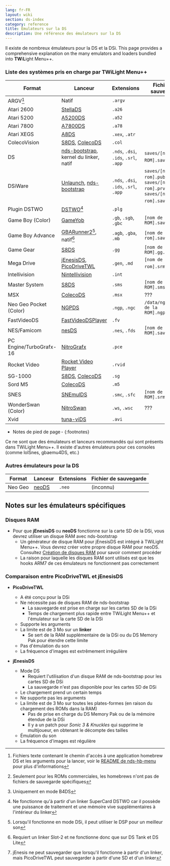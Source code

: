 ```yaml
---
lang: fr-FR
layout: wiki
section: ds-index
category: reference
title: Émulateurs sur la DS
description: Une référence des émulateurs sur la DS
---
```


Il existe de nombreux émulateurs pour la DS et la DSi. This page provides a comprehensive explanation on the many emulators and loaders bundled into **TW**i**L**ight Menu++.

### Liste des systèmes pris en charge par TWiLight Menu++

| Format                  | Lanceur                                         | Extensions                             | Fichier de sauvegarde                                                                     |
| ----------------------- | ----------------------------------------------- | -------------------------------------- | ----------------------------------------------------------------------------------------- |
| ARGV[^1]                | Natif                                           | `.argv`                                |                                                                                           |
| Atari 2600              | [StellaDS][stellads]                            | `.a26`                                 |                                                                                           |
| Atari 5200              | [A5200DS][a5200ds]                              | `.a52`                                 |                                                                                           |
| Atari 7800              | [A7800DS][a7800ds]                              | `.a78`                                 |                                                                                           |
| Atari XEGS              | [A8DS][a8ds]                                    | `.xex`, `.atr`                         |                                                                                           |
| ColecoVision            | [S8DS][s8ds], [ColecoDS][colecods]              | `.col`                                 |                                                                                           |
| DS                      | [nds-bootstrap][ndsbs], kernel du linker, natif | `.nds`, `.dsi`, `.ids`, `.srl`, `.app` | `saves/[nom de la ROM].sav`[^2]                                                           |
| DSiWare                 | [Unlaunch][unlaunch], [nds-bootstrap][ndsbs]    | `.nds`, `.dsi`, `.ids`, `.srl`, `.app` | `saves/[nom de la rom].pub`, `saves/[nom de la rom].prv`, `saves/[nom de la rom].sav`[^7] |
| Plugin DSTWO            | [DSTWO][dstwo][^3]                              | `.plg`                                 |                                                                                           |
| Game Boy (Color)        | [GameYob][gameyob]                              | `.gb`, `.sgb`, `.gbc`                  | `[nom de la ROM].sav`                                                                     |
| Game Boy Advance        | [GBARunner2][gbarunner2][^4], natif[^5]         | `.agb`, `.gba`, `.mb`                  | `[nom de la rom].sav`                                                                     |
| Game Gear               | [S8DS][s8ds]                                    | `.gg`                                  | `[nom de la ROM].gg.sav`                                                                  |
| Mega Drive              | [jEnesisDS][jenesis], [PicoDriveTWL][pdtwl]     | `.gen`, `.md`                          | `[nom de la rom].srm`[^6]                                                                 |
| Intellivision           | [Nintellivision][nintellivision]                | `.int`                                 |                                                                                           |
| Master System           | [S8DS][s8ds]                                    | `.sms`                                 | `[nom de la ROM].sms.sav`                                                                 |
| MSX                     | [ColecoDS][colecods]                            | `.msx`                                 | ???                                                                                       |
| Neo Geo Pocket (Color)  | [NGPDS][ngpds]                                  | `.ngp`, `.ngc`                         | `/data/ngpds/[nom de la ROM].ngp.fla`                                                     |
| FastVideoDS             | [FastVideoDSPlayer][fastvideodsplayer]          | `.fv`                                  |                                                                                           |
| NES/Famicom             | [nesDS][nesds]                                  | `.nes`, `.fds`                         | `[nom de la ROM].sav`                                                                     |
| PC Engine/TurboGrafx-16 | [NitroGrafx][nitrografx]                        | `.pce`                                 |                                                                                           |
| Rocket Video            | [Rocket Video Player][rvidplayer]               | `.rvid`                                |                                                                                           |
| SG-1000                 | [S8DS][s8ds], [ColecoDS][colecods]              | `.sg`                                  |                                                                                           |
| Sord M5                 | [ColecoDS][colecods]                            | `.m5`                                  |                                                                                           |
| SNES                    | [SNEmulDS][snemulds]                            | `.smc`, `.sfc`                         | `[nom de la ROM].srm`                                                                     |
| WonderSwan (Color)      | [NitroSwan][nitroswan]                          | `.ws`, `.wsc`                          | ???                                                                                       |
| Xvid                    | [tuna-viDS][tunavids]                           | `.avi`                                 |                                                                                           |

- Notes de pied de page -
{:footnotes}

Ce ne sont que des émulateurs et lanceurs recommandés qui sont présents dans TWiLight Menu++. Il existe d'autres émulateurs pour ces consoles (comme lolSnes, gbaemu4DS, etc.)

### Autres émulateurs pour la DS

| Format  | Lanceur        | Extensions | Fichier de sauvegarde |
| ------- | -------------- | ---------- | --------------------- |
| Neo Geo | [neoDS][neods] | `.neo`     | (inconnu)             |

## Notes sur les émulateurs spécifiques
### Disques RAM
- Pour que **jEnesisDS** ou **neoDS** fonctionne sur la carte SD de la DSi, vous devrez utiliser un disque RAM avec nds-bootstrap
   - Un générateur de disque RAM pour jEnesisDS est intégré à TWiLight Menu++. Vous devrez créer votre propre disque RAM pour neoDS. Consultez [Création de disques RAM](../twilightmenu/creating-ram-disks) pour savoir comment procéder
   - La raison pour laquelle les disques RAM sont utilisés est que les hooks ARM7 de ces émulateurs ne fonctionnent pas correctement

### Comparaison entre PicoDriveTWL et jEnesisDS
- **PicoDriveTWL**
   - A été conçu pour la DSi
   - Ne nécessite pas de disques RAM de nds-bootstrap
      - La sauvegarde est prise en charge sur les cartes SD de la DSi
      - Temps de chargement plus rapide entre TWiLight Menu++ et l'émulateur sur la carte SD de la DSi
   - Supporte les arguments
   - La limite est de 3 Mo sur un **linker**
      - Se sert de la RAM supplémentaire de la DSi ou du DS Memory Pak pour étendre cette limite
   - Pas d'émulation du son
   - La fréquence d'images est extrêmement irrégulière

- **jEnesisDS**
   - Mode DS
      - Requiert l'utilisation d'un disque RAM de nds-bootstrap pour les cartes SD de DSi
      - La sauvegarde n'est pas disponible pour les cartes SD de DSi
   - Le chargement prend un certain temps
   - Ne supporte pas les arguments
   - La limite est de 3 Mo sur toutes les plates-formes (en raison du chargement des ROMs dans la RAM)
      - Pas de prise en charge du DS Memory Pak ou de la mémoire étendue de la DSi
      - Il y a un patch pour *Sonic 3 & Knuckles* qui supprime le multijoueur, en obtenant le décompte des tailles
   - Émulation du son
   - La fréquence d'images est régulière


<!-- Links for tables -->
[^1]: Fichiers texte contenant le chemin d'accès à une application homebrew DS et les arguments pour la lancer, voir le [README de nds-hb-menu](https://github.com/devkitPro/nds-hb-menu#passing-arguments) pour plus d'informations
[^2]: Seulement pour les ROMs commerciales, les homebrews n'ont pas de fichiers de sauvegarde spécifiques
[^7]: Uniquement en mode B4DS
[^3]: Ne fonctionne qu'à partir d'un linker SuperCard DSTWO car il possède une puissance de traitement et une mémoire vive supplémentaires à l'intérieur du linker
[^4]: Lorsqu'il fonctionne en mode DSi, il peut utiliser le DSP pour un meilleur son
[^5]: Requiert un linker Slot-2 et ne fonctionne donc que sur DS Tank et DS Lite
[^6]: jEnesis ne peut sauvegarder que lorsqu'il fonctionne à partir d'un linker, mais PicoDriveTWL peut sauvegarder à partir d'une SD et d'un linker

[a5200ds]: https://github.com/wavemotion-dave/A5200DS
[a7800ds]: https://github.com/wavemotion-dave/A7800DS
[a8ds]: https://github.com/wavemotion-dave/A8DS
[colecods]: https://github.com/wavemotion-dave/ColecoDS
[dstwo]: http://eng.supercard.sc
[fastvideodsplayer]: https://github.com/Gericom/FastVideoDSPlayer
[gameyob]: https://github.com/Drenn1/GameYob
[gbarunner2]: https://github.com/Gericom/GBARunner2
[jenesis]: https://www.gamebrew.org/wiki/JEnesisDS
[ndsbs]: https://github.com/DS-Homebrew/nds-bootstrap
[nesds]: https://github.com/DS-Homebrew/NesDS
[ngpds]: https://github.com/FluBBaOfWard/NGPDS
[nitrografx]: https://www.gamebrew.org/wiki/NitroGrafx
[nitroswan]: https://github.com/FluBBaOfWard/NitroSwan
[pdtwl]: https://github.com/DS-Homebrew/PicoDriveTWL
[rvidplayer]: https://gbatemp.net/threads/539163
[s8ds]: https://github.com/FluBBaOfWard/S8DS
[snemulds]: https://www.gamebrew.org/wiki/SnemulDS_-_Revival
[stellads]: https://github.com/wavemotion-dave/StellaDS
[unlaunch]: https://problemkaputt.de/unlaunch.htm
[neods]: https://www.gamebrew.org/wiki/NeoDS
[nintellivision]: https://github.com/wavemotion-dave/NINTV-DS
[tunavids]: https://github.com/chishm/tuna-vids
